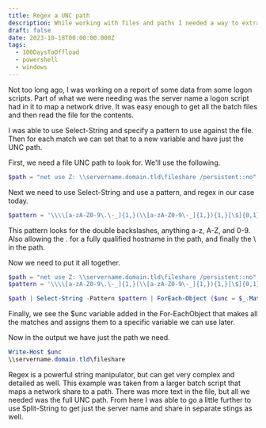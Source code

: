 ```yaml
---
title: Regex a UNC path
description: While working with files and paths I needed a way to extract a UNC path.
draft: false
date: 2023-10-18T00:00:00.000Z
tags:
  - 100DaysToOffload
  - powershell
  - windows
---
```


Not too long ago, I was working on a report of some data from some logon scripts. Part of what we were needing was the server name a logon script had in it to map a network drive. It was easy enough to get all the batch files and then read the file for the contents.

I was able to use Select-String and specify a pattern to use against the file. Then for each match we can set that to a new variable and have just the UNC path.

First, we need a file UNC path to look for. We'll use the following.

```powershell
$path = "net use Z: \\servername.domain.tld\fileshare /persistent::no"
```

Next we need to use Select-String and use a pattern, and regex in our case today.

```powershell
$pattern = '\\\\[a-zA-Z0-9\.\-_]{1,}(\\[a-zA-Z0-9\-_]{1,}){1,}[\$]{0,1}'
```

This pattern looks for the double backslashes, anything a-z, A-Z, and 0-9. Also allowing the . for a fully qualified hostname in the path, and finally the \ in the path.

Now we need to put it all together.

```powershell
$path = "net use Z: \\servername.domain.tld\fileshare /persistent::no"
$pattern = '\\\\[a-zA-Z0-9\.\-_]{1,}(\\[a-zA-Z0-9\-_]{1,}){1,}[\$]{0,1}'

$path | Select-String -Pattern $pattern | ForEach-Object {$unc = $_.Matches.Groups[0].Value}
```

Finally, we see the $unc variable added in the For-EachObject that makes all the matches and assigns them to a specific variable we can use later. 

Now in the output we have just the path we need.

```powershell
Write-Host $unc
\\servername.domain.tld\fileshare
```

Regex is a powerful string manipulator, but can get very complex and detailed as well. This example was taken from a larger batch script that maps a network share to a path. There was more text in the file, but all we needed was the full UNC path. From here I was able to go a little further to use Split-String to get just the server name and share in separate stings as well.
